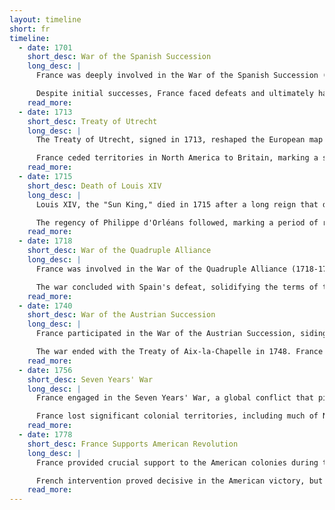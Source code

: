 ```yaml
---
layout: timeline
short: fr
timeline:
  - date: 1701
    short_desc: War of the Spanish Succession
    long_desc: |
      France was deeply involved in the War of the Spanish Succession (1701-1714), triggered by Louis XIV's grandson inheriting the Spanish throne. This move threatened the balance of power in Europe, leading to a coalition against France.

      Despite initial successes, France faced defeats and ultimately had to accept terms in the Treaty of Utrecht (1713) that prevented the unification of the French and Spanish crowns.
    read_more:
  - date: 1713
    short_desc: Treaty of Utrecht
    long_desc: |
      The Treaty of Utrecht, signed in 1713, reshaped the European map and impacted France's colonial possessions. While Philip V, Louis XIV's grandson, was recognized as King of Spain, he had to renounce any claim to the French throne, preventing a Franco-Spanish super-state.

      France ceded territories in North America to Britain, marking a shift in colonial power. The treaty signaled the end of French hegemony in Europe and the rise of Great Britain as a major power.
    read_more:
  - date: 1715
    short_desc: Death of Louis XIV
    long_desc: |
      Louis XIV, the "Sun King," died in 1715 after a long reign that defined absolutist monarchy in Europe. His death left France with a massive national debt and a complex web of international alliances and rivalries.

      The regency of Philippe d'Orléans followed, marking a period of relative relaxation after the strict social and religious controls of Louis XIV's later years.
    read_more:
  - date: 1718
    short_desc: War of the Quadruple Alliance
    long_desc: |
      France was involved in the War of the Quadruple Alliance (1718-1720) as a member of the alliance against Spain. Spain sought to regain territories lost in the War of the Spanish Succession.

      The war concluded with Spain's defeat, solidifying the terms of the Treaty of Utrecht and reaffirming the balance of power in Europe.
    read_more:
  - date: 1740
    short_desc: War of the Austrian Succession
    long_desc: |
      France participated in the War of the Austrian Succession, siding against Austria. This conflict was part of a series of European wars fought over dynastic and territorial disputes.

      The war ended with the Treaty of Aix-la-Chapelle in 1748. France gained little despite its military efforts, further straining the nation's finances.
    read_more:
  - date: 1756
    short_desc: Seven Years' War
    long_desc: |
      France engaged in the Seven Years' War, a global conflict that pitted France and its allies against Great Britain and Prussia. The war was disastrous for France, both in Europe and in its colonies.

      France lost significant colonial territories, including much of New France in North America, to Great Britain. The war significantly increased France's national debt and contributed to growing social and economic unrest.
    read_more:
  - date: 1778
    short_desc: France Supports American Revolution
    long_desc: |
      France provided crucial support to the American colonies during the American Revolution (1778-1783). Motivated by a desire to weaken Great Britain, France supplied financial and military aid to the American rebels.

      French intervention proved decisive in the American victory, but it further strained France's already precarious financial situation, exacerbating the problems that would lead to the French Revolution.
    read_more:
---
```

